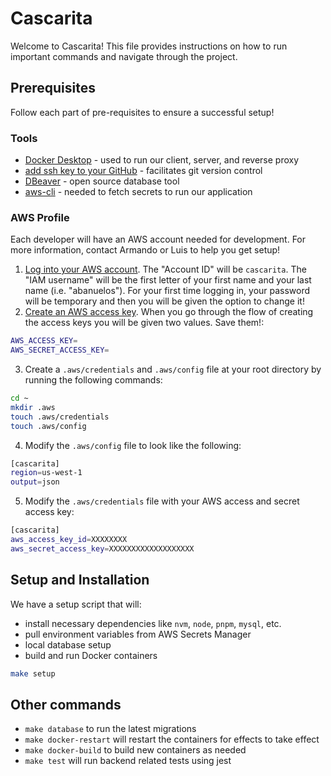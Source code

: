# Cascarita

Welcome to Cascarita! This file provides instructions on how to run important commands and navigate through the project.

## Prerequisites

Follow each part of pre-requisites to ensure a successful setup!

### Tools

- [Docker Desktop](https://www.docker.com/products/docker-desktop/) - used to run our client, server, and reverse proxy
- [add ssh key to your GitHub](https://docs.github.com/en/authentication/connecting-to-github-with-ssh/generating-a-new-ssh-key-and-adding-it-to-the-ssh-agent) - facilitates git version control
- [DBeaver](https://dbeaver.io/) - open source database tool
- [aws-cli](https://docs.aws.amazon.com/cli/latest/userguide/getting-started-install.html) - needed to fetch secrets to run our application

### AWS Profile

Each developer will have an AWS account needed for development. For more information, contact Armando or Luis to help you get setup!

1. [Log into your AWS account](https://us-east-2.signin.aws.amazon.com/oauth?client_id=arn%3Aaws%3Asignin%3A%3A%3Aconsole%2Fcanvas&code_challenge=0z2R5WfJWU0kBXRcGgkzic5x86c7X6AviMcdrbgZAXo&code_challenge_method=SHA-256&response_type=code&redirect_uri=https%3A%2F%2Fconsole.aws.amazon.com%2Fconsole%2Fhome%3FhashArgs%3D%2523%26isauthcode%3Dtrue%26state%3DhashArgsFromTB_us-east-2_20c637e4455ece40). The "Account ID" will be `cascarita`. The "IAM username" will be the first letter of your first name and your last name (i.e. "abanuelos"). For your first time logging in, your password will be temporary and then you will be given the option to change it!
2. [Create an AWS access key](https://docs.aws.amazon.com/IAM/latest/UserGuide/id_credentials_access-keys.html). When you go through the flow of creating the access keys you will be given two values. Save them!:

```bash
AWS_ACCESS_KEY=
AWS_SECRET_ACCESS_KEY=
```

3. Create a `.aws/credentials` and `.aws/config` file at your root directory by running the following commands:

```bash
cd ~
mkdir .aws
touch .aws/credentials
touch .aws/config
```

4. Modify the `.aws/config` file to look like the following:

```bash
[cascarita]
region=us-west-1
output=json
```

5. Modify the `.aws/credentials` file with your AWS access and secret access key:

```bash
[cascarita]
aws_access_key_id=XXXXXXXX
aws_secret_access_key=XXXXXXXXXXXXXXXXXXX
```

## Setup and Installation

We have a setup script that will:

- install necessary dependencies like `nvm`, `node`, `pnpm`, `mysql`, etc.
- pull environment variables from AWS Secrets Manager
- local database setup
- build and run Docker containers

```bash
make setup
```

## Other commands

- `make database` to run the latest migrations
- `make docker-restart` will restart the containers for effects to take effect
- `make docker-build` to build new containers as needed
- `make test` will run backend related tests using jest

